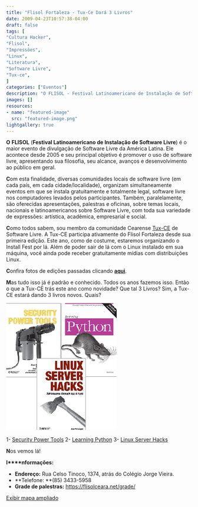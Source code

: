 ```yaml
---
title: "Flisol Fortaleza - Tux-Ce Dará 3 Livros"
date: 2009-04-23T10:57:38-04:00
draft: false
tags: [
"Cultura Hacker",
"Flisol",
"Impressões",
"Linux",
"Literatura",
"Software Livre",
"Tux-ce",
]
categories: ["Eventos"]
description: "O FLISOL - Festival Latinoamericano de Instalação de Software Livre - é o maior evento de divulgação de Software Livre da América Latina. Ele acontece desde 2005 e seu principal objetivo é promover o uso de software livre, apresentando sua filosofia, seu alcance, avanços e desenvolvimento ao público em geral."
images: []
resources:
- name: "featured-image"
  src: "featured-image.png"
lightgallery: true
---
```

**O** **FLISOL** (**Festival Latinoamericano de Instalação de Software Livre**) é o maior evento de divulgação de Software Livre da América Latina. Ele acontece desde 2005 e seu principal objetivo é promover o uso de software livre, apresentando sua filosofia, seu alcance, avanços e desenvolvimento ao público em geral.

<!--more-->

**C**om esta finalidade, diversas comunidades locais de software livre (em cada país, em cada cidade/localidade), organizam simultaneamente eventos em que se instala gratuitamente e totalmente legal, software livre nos computadores levados pelos participantes. Também, paralelamente, são oferecidas apresentações, palestras e oficinas, sobre temas locais, nacionais e latinoamericanos sobre Software Livre, com toda sua variedade de expressões: artística, acadêmica, empresarial e social.

**C**omo todos sabem, sou membro da comunidade Cearense [Tux-CE](https://www.tux-ce.org) de Software Livre. A Tux-CE participa ativamente do Flisol Fortaleza desde sua primeira edição. Este ano, como de costume, estaremos organizando o Install Fest por lá. Além de poder sair de lá com o Linux instalado em sua máquina, você ainda pode receber gratuitamente mídias com distribuições Linux.

**C**onfira fotos de edições passadas clicando [**aqui**](https://www.tux-ce.org/portal/image).

**M**as tudo isso já é padrão e conhecido. Todos os anos fazemos isso. Então o que a Tux-CE trás este ano como novidade? Que tal 3 Livros? Sim, a Tux-CE estará dando 3 livros novos. Quais?

![Livros](books.png)

1- [Security Power Tools](https://oreilly.com/catalog/9780596009632/)
2- [Learning Python](https://oreilly.com/catalog/9780596513986/)
3- [Linux Server Hacks](https://oreilly.com/catalog/9780596004613/)

**N**os vemos lá!

**I****nformações:**

  * **Endereço:** Rua Celso Tinoco, 1374, atrás do Colégio Jorge Vieira.
  * **Telefone: **(85) 3433-5958
  * **Grade de palestras:** https://flisolceara.net/grade/


[Exibir mapa ampliado](https://maps.google.com.br/maps?f=q&source=embed&hl=pt-BR&geocode=&q=casa+Brasil+vila+uni%C3%A3o&sll=-3.76808,-38.530083&sspn=0.01987,0.038624&ie=UTF8&t=h&cid=11860023325894446322&ll=-3.761143,-38.52313&spn=0.059952,0.072956&z=13&iwloc=A)

